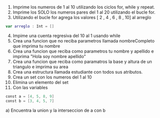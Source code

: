 1. Imprime los numeros de 1 al 10 utilizando los ciclos for, while y repeat.
2. Imprime los SOLO los numeros pares del 1 al 20 utilizando el bucle for.
3. Utilizando el bucle for agrega los valores [ 2 , 4 , 6 , 8 , 10] al arreglo
```swift
var arreglo : Int = []
```
4. Impime una cuenta regresiva del 10 al 1 usando while
5. Crea una funcion que no reciba parametros llamada nombreCompleto que imprima tu nombre
6. Crea una funcion que reciba como parametros tu nombre y apellido e imprima "Hola soy nombre apellido"
7. Crea una funcion que reciba como paramatros la base y altura de un triangulo e imprima su area
8. Crea una estructura llamada estudiante con todos sus atributos.
9. Crea un set con los numeros del 1 al 10
10. Elimina un elemento del set
11. Con las variables
```swift
const a = [4, 5, 8, 9]
const b = [3, 4, 5, 7]
```
a) Encuentra la union y la interseccion de a con b
